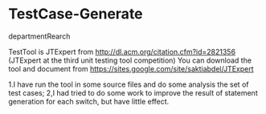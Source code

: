 # TestCase-Generate
departmentRearch

TestTool is JTExpert from http://dl.acm.org/citation.cfm?id=2821356 (JTExpert at the third unit testing tool competition)
You can download the tool and document from https://sites.google.com/site/saktiabdel/JTExpert

1.I have run the tool in some source files and do some analysis the set of test cases;
2,I had tried to do some work to improve the result of statement generation for each switch, but have little effect.
